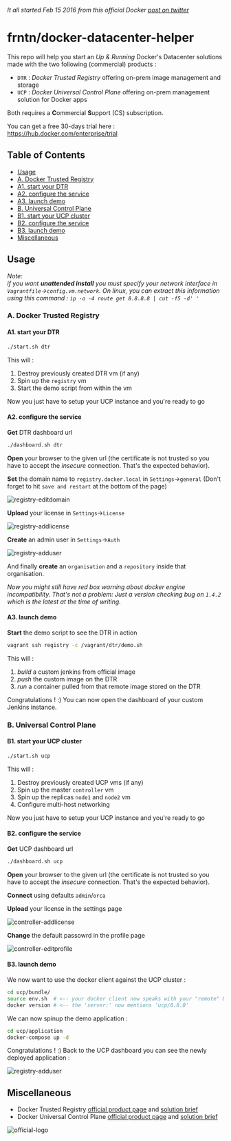 *It all started Feb 15 2016 from this official Docker 
[post on twitter](https://twitter.com/docker/status/699276372204773376)*

# frntn/docker-datacenter-helper

This repo will help you start an *Up & Running* Docker's Datacenter solutions made 
with the two following (commercial) products :

  * `DTR` : *Docker Trusted Registry* offering on-prem image management and storage
  * `UCP` : *Docker Universal Control Plane* offering on-prem management solution for Docker apps

Both requires a **C**ommercial **S**upport (CS) subscription.

You can get a free 30-days trial here : https://hub.docker.com/enterprise/trial

## Table of Contents

- [Usage](#usage)
-  [A. Docker Trusted Registry](#a-docker-trusted-registry)
-   [A1. start your DTR](#a1-start-your-dtr)
-   [A2. configure the service](#a2-configure-the-service)
-   [A3. launch demo](#a3-launch-demo)
-  [B. Universal Control Plane](#b-universal-control-plane)
-   [B1. start your UCP cluster](#b1-start-your-ucp-cluster)
-   [B2. configure the service](#b2-configure-the-service)
-   [B3. launch demo](#b3-launch-demo)
- [Miscellaneous](#miscellaneous)

## Usage

*Note:  
if you want **unattended install** you must specify your network interface in 
`Vagrantfile`->`config.vm.network`. On linux, you can extract this information
using this command : `ip -o -4 route get 8.8.8.8 | cut -f5 -d' '`*

### A. Docker Trusted Registry

#### A1. start your DTR

```bash
./start.sh dtr
```

This will :

1. Destroy previously created DTR vm (if any)
2. Spin up the `registry` vm
4. Start the demo script from within the vm

Now you just have to setup your UCP instance and you're ready to go

#### A2. configure the service

**Get** DTR dashboard url

```bash
./dashboard.sh dtr
```

**Open** your browser to the given url (the certificate is not trusted so 
you have to accept the *insecure* connection. That's the expected behavior).

**Set** the domain name to `registry.docker.local` in `Settings`->`general` 
(Don't forget to hit `save and restart` at the bottom of the page)

![registry-editdomain](img/registry-editdomain.png?raw=true)

**Upload** your license in `Settings`->`License`

![registry-addlicense](img/registry-addlicense.png?raw=true)

**Create** an admin user in `Settings`->`Auth`

![registry-adduser](img/registry-adduser.png?raw=true)

And finally **create** an `organisation` and a `repository` inside that organisation.

*Now you might still have red box warning about docker engine incompatibility.
That's not a problem: Just a version checking bug on `1.4.2` which is the latest
at the time of writing.*

#### A3. launch demo

**Start** the demo script to see the DTR in action

```bash
vagrant ssh registry -c /vagrant/dtr/demo.sh
```

This will :

1. *build* a custom jenkins from official image
2. *push* the custom image on the DTR
3. *run* a container pulled from that remote image stored on the DTR

Congratulations ! :)
You can now open the dashboard of your custom Jenkins instance.

### B. Universal Control Plane

#### B1. start your UCP cluster

```bash
./start.sh ucp
```

This will :

1. Destroy previously created UCP vms (if any)
2. Spin up the master `controller` vm
3. Spin up the replicas `node1` and `node2` vm
4. Configure multi-host networking

Now you just have to setup your UCP instance and you're ready to go

#### B2. configure the service

**Get** UCP dashboard url

```bash
./dashboard.sh ucp
```

**Open** your browser to the given url (the certificate is not trusted so 
you have to accept the *insecure* connection. That's the expected behavior).

**Connect** using defaults `admin`/`orca` 

**Upload** your license in the settings page

![controller-addlicense](img/controller-addlicense.png?raw=true)

**Change** the default passowrd in the profile page 

![controller-editprofile](img/controller-editprofile.png?raw=true)

#### B3. launch demo

We now want to use the docker client against the UCP cluster :

```bash
cd ucp/bundle/
source env.sh  # <-- your docker client now speaks with your "remote" UCP cluster
docker version # <-- the 'server:' now mentions 'ucp/0.8.0'
```

We can now spinup the demo application :

```bash
cd ucp/application
docker-compose up -d
```

Congratulations ! :)
Back to the UCP dashboard you can see the newly deployed application :

![registry-adduser](img/ucp-dashboard.png?raw=true)

## Miscellaneous

  * Docker Trusted Registry [official product page](https://www.docker.com/products/docker-trusted-registry) and [solution brief](https://www.docker.com/sites/default/files/Solutions_Brief_Docker%20Trusted%20Registry_V2%20%281%29.pdf)
  * Docker Universal Control Plane [official product page](https://www.docker.com/products/docker-universal-control-plane) and [solution brief](https://www.docker.com/sites/default/files/Solutions_UCP_V3.pdf)

![official-logo](img/docker-datacenter.jpg?raw=true)

